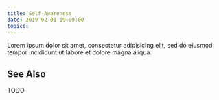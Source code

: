 ```yaml
---
title: Self-Awareness
date: 2019-02-01 19:00:00
topics:
---
```


Lorem ipsum dolor sit amet, consectetur adipisicing elit, sed do eiusmod tempor incididunt ut labore et dolore magna aliqua.

## See Also
TODO
